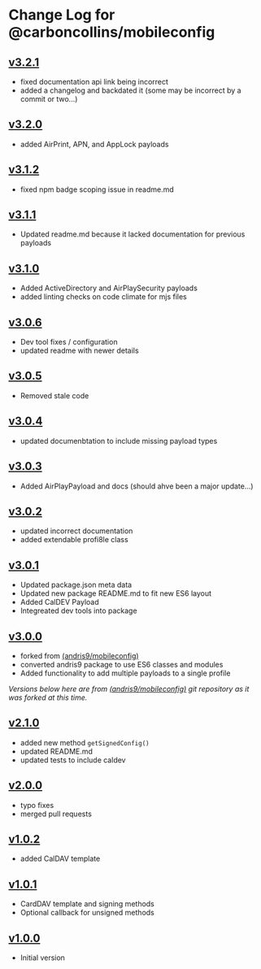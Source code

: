 # Change Log for @carboncollins/mobileconfig

## [v3.2.1](https://github.com/CarbonCollins/mobileconfig/releases/tag/v3.2.1)
* fixed documentation api link being incorrect
* added a changelog and backdated it (some may be incorrect by a commit or two...)

## [v3.2.0](https://github.com/CarbonCollins/mobileconfig/releases/tag/v3.2.0)
* added AirPrint, APN, and AppLock payloads

## [v3.1.2](https://github.com/CarbonCollins/mobileconfig/releases/tag/v3.1.2)
* fixed npm badge scoping issue in readme.md

## [v3.1.1](https://github.com/CarbonCollins/mobileconfig/releases/tag/v3.1.1)
* Updated readme.md because it lacked documentation for previous payloads

## [v3.1.0](https://github.com/CarbonCollins/mobileconfig/releases/tag/v3.1.0)
* Added ActiveDirectory and AirPlaySecurity payloads
* added linting checks on code climate for mjs files

## [v3.0.6](https://github.com/CarbonCollins/mobileconfig/releases/tag/v3.0.6)
* Dev tool fixes / configuration
* updated readme with newer details

## [v3.0.5](https://github.com/CarbonCollins/mobileconfig/releases/tag/v3.0.5)
* Removed stale code

## [v3.0.4](https://github.com/CarbonCollins/mobileconfig/releases/tag/v3.0.4)
* updated documenbtation to include missing payload types

## [v3.0.3](https://github.com/CarbonCollins/mobileconfig/releases/tag/v3.0.3)
* Added AirPlayPayload and docs (should ahve been a major update...)

## [v3.0.2](https://github.com/CarbonCollins/mobileconfig/releases/tag/v3.0.2)
* updated incorrect documentation
* added extendable profi8le class

## [v3.0.1](https://github.com/CarbonCollins/mobileconfig/releases/tag/v3.0.1)
* Updated package.json meta data
* Updated new package README.md to fit new ES6 layout
* Added CalDEV Payload
* Integreated dev tools into package

## [v3.0.0](https://github.com/CarbonCollins/mobileconfig/releases/tag/v3.0.0)
* forked from [(andris9/mobileconfig)](https://github.com/andris9/mobileconfig) 
* converted andris9 package to use ES6 classes and modules
* Added functionality to add multiple payloads to a single profile

*Versions below here are from [(andris9/mobileconfig)](https://github.com/andris9/mobileconfig) git repository as it was forked at this time.*

## [v2.1.0](https://github.com/CarbonCollins/mobileconfig/releases/tag/v2.1.0)
* added new method `getSignedConfig()`
* updated README.md
* updated tests to include caldev

## [v2.0.0](https://github.com/CarbonCollins/mobileconfig/releases/tag/v2.0.0)
* typo fixes
* merged pull requests

## [v1.0.2](https://github.com/CarbonCollins/mobileconfig/releases/tag/v1.0.2)
* added CalDAV template

## [v1.0.1](https://github.com/CarbonCollins/mobileconfig/releases/tag/v1.0.1)
* CardDAV template and signing methods
* Optional callback for unsigned methods

## [v1.0.0](https://github.com/CarbonCollins/mobileconfig/releases/tag/v1.0.0)
* Initial version